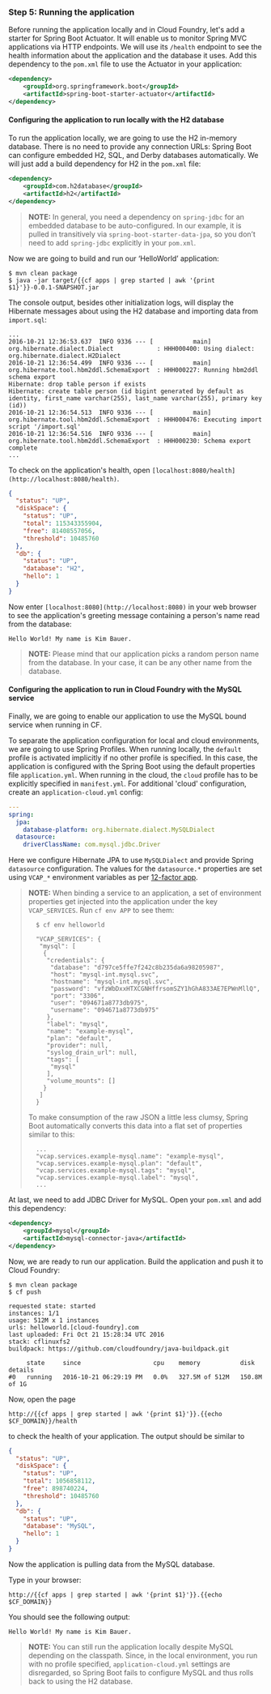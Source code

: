 ### Step 5: Running the application

Before running the application locally and in Cloud Foundry, let's add a starter for Spring Boot Actuator. It will enable us to monitor Spring MVC applications via HTTP endpoints. We will use its `/health` endpoint to see the  health information about the application and the database it uses. Add this dependency to the `pom.xml` file to use the Actuator in your application:

```xml
<dependency>
    <groupId>org.springframework.boot</groupId>
    <artifactId>spring-boot-starter-actuator</artifactId>
</dependency>
```



#### Configuring the application to run locally with the H2 database

To run the application locally, we are going to use the H2 in-memory database. There is no need to provide any connection URLs: Spring Boot can configure embedded H2, SQL, and Derby databases automatically. We will just add a build dependency for H2 in the `pom.xml` file:

```xml
<dependency>
    <groupId>com.h2database</groupId>
    <artifactId>h2</artifactId>
</dependency>
```

> **NOTE:** In general, you need a dependency on `spring-jdbc` for an embedded database to be auto-configured. In our example, it is pulled in transitively via `spring-boot-starter-data-jpa`, so you don’t need to add `spring-jdbc` explicitly in your `pom.xml`.

Now we are going to build and run our ‘HelloWorld’ application:

	$ mvn clean package
	$ java -jar target/{{cf apps | grep started | awk '{print $1}'}}-0.0.1-SNAPSHOT.jar
	
The console output, besides other initialization logs, will display the Hibernate messages about using the H2 database and importing data from `import.sql`: 

	...
	2016-10-21 12:36:53.637  INFO 9336 --- [           main] org.hibernate.dialect.Dialect            : HHH000400: Using dialect: org.hibernate.dialect.H2Dialect
	2016-10-21 12:36:54.499  INFO 9336 --- [           main] org.hibernate.tool.hbm2ddl.SchemaExport  : HHH000227: Running hbm2ddl schema export
	Hibernate: drop table person if exists
	Hibernate: create table person (id bigint generated by default as identity, first_name varchar(255), last_name varchar(255), primary key (id))
	2016-10-21 12:36:54.513  INFO 9336 --- [           main] org.hibernate.tool.hbm2ddl.SchemaExport  : HHH000476: Executing import script '/import.sql'
	2016-10-21 12:36:54.516  INFO 9336 --- [           main] org.hibernate.tool.hbm2ddl.SchemaExport  : HHH000230: Schema export complete
	...

To check on the application's health, open `[localhost:8080/health](http://localhost:8080/health)`.

```json
{
  "status": "UP",
  "diskSpace": {
    "status": "UP",
    "total": 115343355904,
    "free": 81408557056,
    "threshold": 10485760
  },
  "db": {
    "status": "UP",
    "database": "H2",
    "hello": 1
  }
}
```

Now enter `[localhost:8080](http://localhost:8080)` in your web browser to see the application's greeting message containing a person's name read from the database:

	Hello World! My name is Kim Bauer.
	
> **NOTE:** Please mind that our application picks a random person name from the database. In your case, it can be any other name from the database.


#### Configuring the application to run in Cloud Foundry with the MySQL service

Finally, we are going to enable our application to use the MySQL bound service when running in CF.

To separate the application configuration for local and cloud environments, we are going to use Spring Profiles. When running locally, the `default` profile is activated implicitly if no other profile is specified. In this case, the application is configured with the Spring Boot using the default properties file `application.yml`. When running in the cloud, the `cloud` profile has to be explicitly specified in `manifest.yml`. For additional 'cloud' configuration, create an `application-cloud.yml` config:

```yml
---
spring:
  jpa:
    database-platform: org.hibernate.dialect.MySQLDialect
  datasource:
    driverClassName: com.mysql.jdbc.Driver
```

Here we configure Hibernate JPA to use `MySQLDialect` and provide Spring `datasource` configuration. The values for the `datasource.*` properties are set using `VCAP_*` environment variables as per [12-factor app](https://12factor.net/config).

>**NOTE:** When binding a service to an application, a set of environment properties get injected into the application under the key `VCAP_SERVICES`. Run `cf env APP` to see them:
>
>		$ cf env helloworld
>		
>		"VCAP_SERVICES": {
>		 "mysql": [
>		  {
>		   "credentials": {
>		    "database": "d797ce5ffe7f242c8b235da6a98205987",
>		    "host": "mysql-int.mysql.svc",
>		    "hostname": "mysql-int.mysql.svc",
>		    "password": "vfzWbDxxHTXCGNHffrsomSZY1hGhA833AE7EPWnMllQ",
>		    "port": "3306",
>		    "user": "094671a8773db975",
>		    "username": "094671a8773db975"
>		   },
>		   "label": "mysql",
>		   "name": "example-mysql",
>		   "plan": "default",
>		   "provider": null,
>		   "syslog_drain_url": null,
>		   "tags": [
>		    "mysql"
>		   ],
>		   "volume_mounts": []
>		  }
>		 ]
>		}
>
> To make consumption of the raw JSON a little less clumsy, Spring Boot automatically converts this data into a flat set of properties similar to this:
>
>		...
>		"vcap.services.example-mysql.name": "example-mysql",
>		"vcap.services.example-mysql.plan": "default",
>		"vcap.services.example-mysql.tags": "mysql",
>		"vcap.services.example-mysql.label": "mysql",
>		...

At last, we need to add JDBC Driver for MySQL. Open your `pom.xml` and add this dependency:

```xml
<dependency>
    <groupId>mysql</groupId>
    <artifactId>mysql-connector-java</artifactId>
</dependency>
```

Now, we are ready to run our application. Build the application and push it to Cloud Foundry:

	$ mvn clean package
	$ cf push
	
	requested state: started
	instances: 1/1
	usage: 512M x 1 instances
	urls: helloworld.[cloud-foundry].com
	last uploaded: Fri Oct 21 15:28:34 UTC 2016
	stack: cflinuxfs2
	buildpack: https://github.com/cloudfoundry/java-buildpack.git

	     state     since                    cpu    memory           disk           details
	#0   running   2016-10-21 06:29:19 PM   0.0%   327.5M of 512M   150.8M of 1G
	
Now, open the page

    http://{{cf apps | grep started | awk '{print $1}'}}.{{echo $CF_DOMAIN}}/health
    
to check the health of your application. The output should be similar to

```json
{
  "status": "UP",
  "diskSpace": {
    "status": "UP",
    "total": 1056858112,
    "free": 898740224,
    "threshold": 10485760
  },
  "db": {
    "status": "UP",
    "database": "MySQL",
    "hello": 1
  }
}
```

Now the application is pulling data from the MySQL database.

Type in your browser: 

    http://{{cf apps | grep started | awk '{print $1}'}}.{{echo $CF_DOMAIN}}  
    
You should see the following output:

	Hello World! My name is Kim Bauer.

> **NOTE:** You can still run the application locally despite MySQL depending on the classpath. Since, in the local environment, you run with no profile specified, `application-cloud.yml` settings are disregarded, so Spring Boot fails to configure MySQL and thus rolls back to using the H2 database.